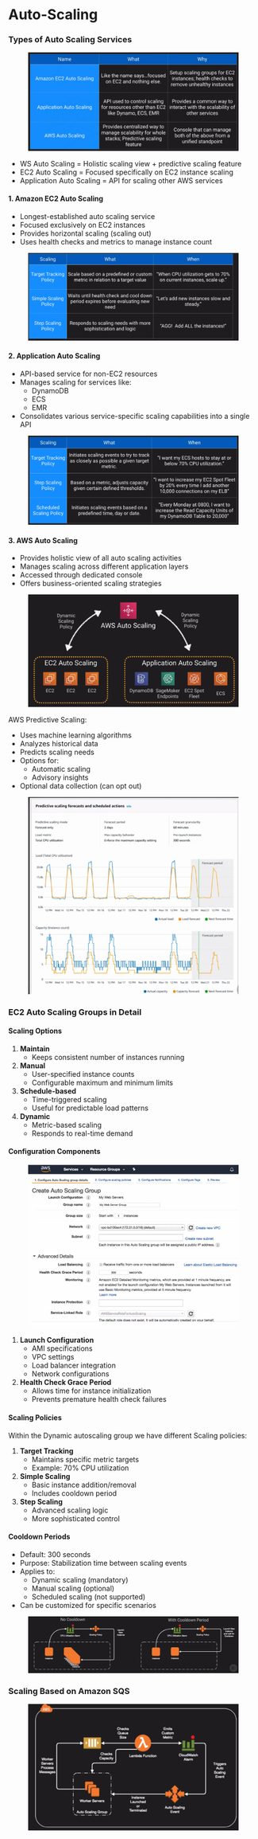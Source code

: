 # Auto-Scaling

### Types of Auto Scaling Services

<figure><img src="../../../../.gitbook/assets/image.png" alt=""><figcaption></figcaption></figure>

* WS Auto Scaling = Holistic scaling view + predictive scaling feature
* EC2 Auto Scaling = Focused specifically on EC2 instance scaling
* Application Auto Scaling = API for scaling other AWS services

#### 1. Amazon EC2 Auto Scaling

* Longest-established auto scaling service
* Focused exclusively on EC2 instances
* Provides horizontal scaling (scaling out)
* Uses health checks and metrics to manage instance count

<figure><img src="../../../../.gitbook/assets/image (2).png" alt=""><figcaption></figcaption></figure>

#### 2. Application Auto Scaling

* API-based service for non-EC2 resources
* Manages scaling for services like:
  * DynamoDB
  * ECS
  * EMR
* Consolidates various service-specific scaling capabilities into a single API

<figure><img src="../../../../.gitbook/assets/image (7).png" alt=""><figcaption></figcaption></figure>

#### 3. AWS Auto Scaling

* Provides holistic view of all auto scaling activities
* Manages scaling across different application layers
* Accessed through dedicated console
* Offers business-oriented scaling strategies

<figure><img src="../../../../.gitbook/assets/image (8).png" alt=""><figcaption></figcaption></figure>

AWS Predictive Scaling:

* Uses machine learning algorithms
* Analyzes historical data
* Predicts scaling needs
* Options for:
  * Automatic scaling
  * Advisory insights
* Optional data collection (can opt out)

<figure><img src="../../../../.gitbook/assets/image (9).png" alt=""><figcaption></figcaption></figure>

### EC2 Auto Scaling Groups in Detail

#### Scaling Options

1. **Maintain**
   * Keeps consistent number of instances running
2. **Manual**
   * User-specified instance counts
   * Configurable maximum and minimum limits
3. **Schedule-based**
   * Time-triggered scaling
   * Useful for predictable load patterns
4. **Dynamic**
   * Metric-based scaling
   * Responds to real-time demand

#### Configuration Components

<figure><img src="../../../../.gitbook/assets/image (1).png" alt=""><figcaption></figcaption></figure>

1. **Launch Configuration**
   * AMI specifications
   * VPC settings
   * Load balancer integration
   * Network configurations
2. **Health Check Grace Period**
   * Allows time for instance initialization
   * Prevents premature health check failures

#### Scaling Policies

Within the Dynamic autoscaling group we have different Scaling policies:

1. **Target Tracking**
   * Maintains specific metric targets
   * Example: 70% CPU utilization
2. **Simple Scaling**
   * Basic instance addition/removal
   * Includes cooldown period
3. **Step Scaling**
   * Advanced scaling logic
   * More sophisticated control

#### Cooldown Periods

* Default: 300 seconds
* Purpose: Stabilization time between scaling events
* Applies to:
  * Dynamic scaling (mandatory)
  * Manual scaling (optional)
  * Scheduled scaling (not supported)
* Can be customized for specific scenarios

<figure><img src="../../../../.gitbook/assets/image (3).png" alt=""><figcaption></figcaption></figure>

### Scaling Based on Amazon SQS

<figure><img src="../../../../.gitbook/assets/image (5).png" alt=""><figcaption></figcaption></figure>




